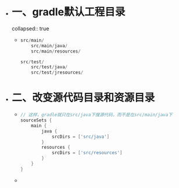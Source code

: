 - # 一、gradle默认工程目录
  collapsed:: true
	- ```groovy
	  src/main/
	      src/main/java/
	      src/main/resources/
	  
	  src/test/
	      src/test/java/
	      src/test/jresources/
	  
	  ```
- # 二、改变源代码目录和资源目录
	- ```groovy
	  // 这样，gradle就只在src/java下搜源代码，而不是在src/main/java下
	  sourceSets {
	      main {
	          java {
	              srcDirs = ['src/java']
	          }
	          resources {
	              srcDirs = ['src/resources']
	          }
	      }
	  }
	  
	  ```
	- ```groovy
	  ```